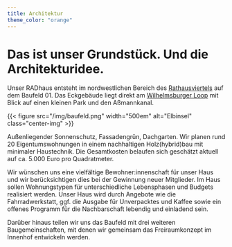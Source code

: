 ```yaml
---
title: Architektur
theme_color: "orange"
---
```


# Das ist unser Grundstück. Und die Architekturidee.

Unser RADhaus entsteht im nordwestlichen Bereich des
[Rathausviertels](https://de.wikipedia.org/wiki/Wilhelmsburger_Rathausviertel)
auf dem Baufeld 01.
Das Eckgebäude liegt direkt am
[Wilhelmsburger Loop](https://www.hamburg.de/politik-und-verwaltung/bezirke/mitte/themen/planen-bauen-wohnen/verkehr/loop-67416)
mit Blick auf einen kleinen Park und den Aßmannkanal. 

{{< figure src="/img/baufeld.png" width="500em" alt="Elbinsel" class="center-img" >}}

Außenliegender Sonnenschutz, Fassadengrün, Dachgarten.
Wir planen rund 20 Eigentumswohnungen in einem nachhaltigen Holz(hybrid)bau mit minimaler Haustechnik.
Die Gesamtkosten belaufen sich geschätzt aktuell auf ca. 5.000 Euro pro Quadratmeter.

Wir wünschen uns eine vielfältige Bewohner:innenschaft für unser Haus und wir berücksichtigen dies
bei der Gewinnung neuer Mitglieder. Im Haus sollen Wohnungstypen für unterschiedliche Lebensphasen
und Budgets realisiert werden. Unser Haus wird durch Angebote wie die Fahrradwerkstatt, ggf. die Ausgabe
für Unverpacktes und Kaffee sowie ein offenes Programm für die Nachbarschaft lebendig und einladend sein.

Darüber hinaus teilen wir uns das Baufeld mit drei weiteren Baugemeinschaften, mit denen wir gemeinsam das
Freiraumkonzept im Innenhof entwickeln werden. 

